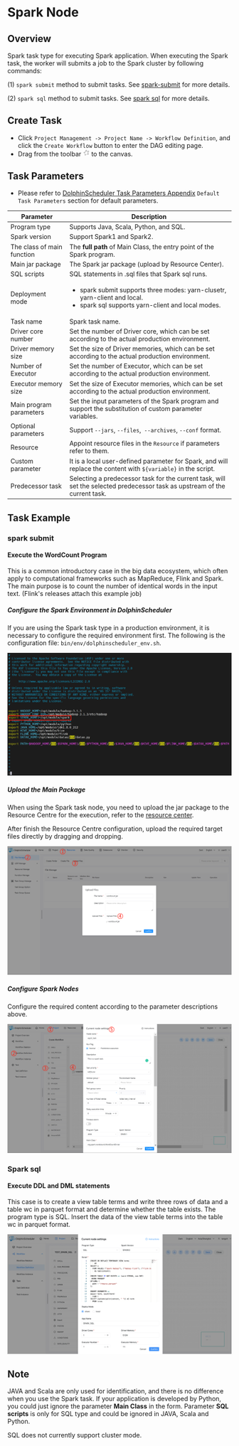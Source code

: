 # Spark Node

## Overview

Spark task type for executing Spark application. When executing the Spark task, the worker will submits a job to the Spark cluster by following commands:

(1) `spark submit` method to submit tasks. See [spark-submit](https://spark.apache.org/docs/3.2.1/submitting-applications.html#launching-applications-with-spark-submit) for more details.

(2) `spark sql` method to submit tasks. See [spark sql](https://spark.apache.org/docs/3.2.1/sql-ref-syntax.html) for more details.

## Create Task

- Click `Project Management -> Project Name -> Workflow Definition`, and click the `Create Workflow` button to enter the DAG editing page.
- Drag from the toolbar <img src="../../../../img/tasks/icons/spark.png" width="15"/> to the canvas.

## Task Parameters

[//]: # (TODO: use the commented anchor below once our website template supports this syntax)
[//]: # (- Please refer to [DolphinScheduler Task Parameters Appendix]&#40;appendix.md#default-task-parameters&#41; `Default Task Parameters` section for default parameters.)

- Please refer to [DolphinScheduler Task Parameters Appendix](appendix.md) `Default Task Parameters` section for default parameters.

|       **Parameter**        |                                                                  **Description**                                                                  |
|----------------------------|---------------------------------------------------------------------------------------------------------------------------------------------------|
| Program type               | Supports Java, Scala, Python, and SQL.                                                                                                            |
| Spark version              | Support Spark1 and Spark2.                                                                                                                        |
| The class of main function | The **full path** of Main Class, the entry point of the Spark program.                                                                            |
| Main jar package           | The Spark jar package (upload by Resource Center).                                                                                                |
| SQL scripts                | SQL statements in .sql files that Spark sql runs.                                                                                                 |
| Deployment mode            | <ul><li>spark submit supports three modes: yarn-clusetr, yarn-client and local.</li><li>spark sql supports yarn-client and local modes.</li></ul> |
| Task name                  | Spark task name.                                                                                                                                  |
| Driver core number         | Set the number of Driver core, which can be set according to the actual production environment.                                                   |
| Driver memory size         | Set the size of Driver memories, which can be set according to the actual production environment.                                                 |
| Number of Executor         | Set the number of Executor, which can be set according to the actual production environment.                                                      |
| Executor memory size       | Set the size of Executor memories, which can be set according to the actual production environment.                                               |
| Main program parameters    | Set the input parameters of the Spark program and support the substitution of custom parameter variables.                                         |
| Optional parameters        | Support `--jars`, `--files`,` --archives`, `--conf` format.                                                                                       |
| Resource                   | Appoint resource files in the `Resource` if parameters refer to them.                                                                             |
| Custom parameter           | It is a local user-defined parameter for Spark, and will replace the content with `${variable}` in the script.                                    |
| Predecessor task           | Selecting a predecessor task for the current task, will set the selected predecessor task as upstream of the current task.                        |

## Task Example

### spark submit

#### Execute the WordCount Program

This is a common introductory case in the big data ecosystem, which often apply to computational frameworks such as MapReduce, Flink and Spark. The main purpose is to count the number of identical words in the input text. (Flink's releases attach this example job)

##### Configure the Spark Environment in DolphinScheduler

If you are using the Spark task type in a production environment, it is necessary to configure the required environment first. The following is the configuration file: `bin/env/dolphinscheduler_env.sh`.

![spark_configure](../../../../img/tasks/demo/spark_task01.png)

##### Upload the Main Package

When using the Spark task node, you need to upload the jar package to the Resource Centre for the execution, refer to the [resource center](../resource/configuration.md).

After finish the Resource Centre configuration, upload the required target files directly by dragging and dropping.

![resource_upload](../../../../img/tasks/demo/upload_jar.png)

##### Configure Spark Nodes

Configure the required content according to the parameter descriptions above.

![demo-spark-simple](../../../../img/tasks/demo/spark_task02.png)

### Spark sql

#### Execute DDL and DML statements

This case is to create a view table terms and write three rows of data and a table wc in parquet format and determine whether the table exists. The program type is SQL. Insert the data of the view table terms into the table wc in parquet format.

![spark_sql](../../../../img/tasks/demo/spark_sql.png)

## Note

JAVA and Scala are only used for identification, and there is no difference when you use the Spark task. If your application is developed by Python, you could just ignore the parameter **Main Class** in the form. Parameter **SQL scripts** is only for SQL type and could be ignored in JAVA, Scala and Python.

SQL does not currently support cluster mode.
